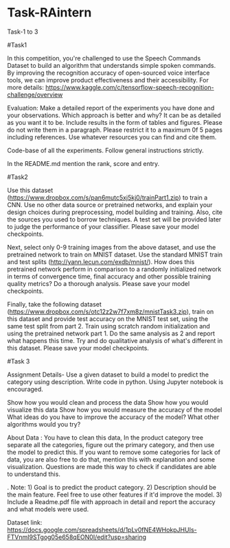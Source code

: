 # Task-RAintern
Task-1 to 3

#Task1

In this competition, you're challenged to use the Speech Commands Dataset to build an algorithm that understands simple spoken commands. By improving the recognition accuracy of open-sourced voice interface tools, we can improve product effectiveness and their accessibility. For more details: https://www.kaggle.com/c/tensorflow-speech-recognition-challenge/overview

Evaluation: 
Make a detailed report of  the experiments you have done and your observations. Which approach is better and why? It can be as detailed as you want it to be. Include results in the form of tables and figures. Please do not write them in a paragraph. Please restrict it to a maximum 0f 5 pages including references. Use whatever resources you can find and cite them.

Code-base of all the experiments.  Follow general instructions strictly. 

In the README.md mention the rank, score and entry.


#Task2

Use this dataset (https://www.dropbox.com/s/pan6mutc5xj5kj0/trainPart1.zip) to train a CNN. Use no other data source or pretrained networks, and explain your design choices during preprocessing, model building and training. Also, cite the sources you used to borrow techniques. A test set will be provided later to judge the performance of your classifier. Please save your model checkpoints.


Next, select only 0-9 training images from the above dataset, and use the pretrained network to train on MNIST dataset. Use the standard MNIST train and test splits (http://yann.lecun.com/exdb/mnist/). How does this pretrained network perform in comparison to a randomly initialized network in terms of convergence time, final accuracy and other possible training quality metrics? Do a thorough analysis. Please save your model checkpoints.


Finally, take the following dataset (https://www.dropbox.com/s/otc12z2w7f7xm8z/mnistTask3.zip), train on this dataset and provide test accuracy on the MNIST test set, using the same test split from part 2. Train using scratch random initialization and using the pretrained network part 1. Do the same analysis as 2 and report what happens this time. Try and do qualitative analysis of what's different in this dataset. Please save your model checkpoints.

#Task 3

Assignment Details-
Use a given dataset to build a model to predict the category using description. Write code in python. Using Jupyter notebook is encouraged. 

Show how you would clean and process the data
Show how you would visualize this data
Show how you would measure the accuracy of the model
What ideas do you have to improve the accuracy of the model? What other algorithms would you try?

About Data : You have to clean this data, In the product category tree separate all the categories, figure out the primary category, and then use the model to predict this.
If you want to remove some categories for lack of data, you are also free to do that, mention this with explanation and some visualization.
Questions are made this way to check if candidates are able to understand this.


.
Note: 1) Goal is to predict the product category.
2) Description should be the main feature. Feel free to use other features if it'd improve the model.
3) Include a Readme.pdf file with approach in detail and report the accuracy and what models were used.
 

Dataset link:
https://docs.google.com/spreadsheets/d/1pLv0fNE4WHokpJHUIs-FTVnmI9STgog05e658qEON0I/edit?usp=sharing
